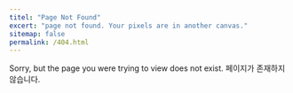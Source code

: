 ```yaml
---
titel: "Page Not Found"
excert: "page not found. Your pixels are in another canvas."
sitemap: false
permalink: /404.html
---
```


Sorry, but the page you were trying to view does not exist.
페이지가 존재하지 않습니다.